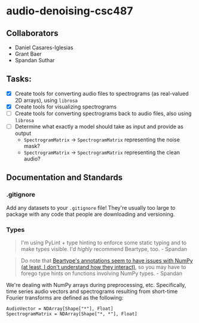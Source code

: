 # audio-denoising-csc487
## Collaborators

- Daniel Casares-Iglesias
- Grant Baer
- Spandan Suthar

## Tasks: 

- [X] Create tools for converting audio files to spectrograms (as real-valued 2D arrays), using `librosa`
- [X] Create tools for visualizing spectrograms 
- [ ] Create tools for converting spectrograms back to audio files, also using `librosa`
- [ ] Determine what exactly a model should take as input and provide as output
    - `SpectrogramMatrix` -> `SpectrogramMatrix` representing the noise mask? 
    - `SpectrogramMatrix` -> `SpectrogramMatrix` representing the clean audio?


## Documentation and Standards

### .gitignore
Add any datasets to your `.gitignore` file! They're usually too large to package with any code that people are downloading and versioning.

### Types
> I'm using PyLint + type hinting to enforce some static typing and to make types visible. I'd *highly* recommend Beartype, too. - Spandan 

> Do note that [Beartype's annotations seem to have issues with NumPy (at least, I don't understand how they interact)](https://github.com/beartype/beartype/issues/334), so you may have to forego type hints on functions involving NumPy types. - Spandan 

We're dealing with NumPy arrays during preprocessing, etc. Specifically, time series audio vectors and spectrograms resulting from short-time Fourier transforms are defined as the following:

```python3 
AudioVector = NDArray[Shape["*"], Float]
SpectrogramMatrix = NDArray[Shape["*, *"], Float]
```


